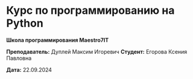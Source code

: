 # Курс по программированию на Python

**Школа программирования Maestro7IT**




**Преподаватель:** Дуплей Максим Игоревич
**Студент:** Егорова Ксения Павловна

**Дата:** 22.09.2024